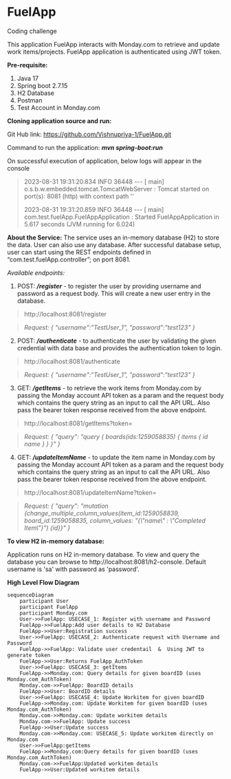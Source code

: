 # FuelApp
Coding challenge

This application FuelApp interacts with Monday.com to retrieve and update work items/projects. FuelApp application is authenticated using JWT token.

**Pre-requisite:**
1.	Java 17 
2.	Spring boot 2.7.15
3.	H2 Database
4.	Postman 
5.	Test Account in Monday.com

**Cloning application source and run:**

Git Hub link: https://github.com/Vishnupriya-1/FuelApp.git

Command to run the application: ***mvn spring-boot:run***

On successful execution of application, below logs will appear in the console

> 2023-08-31 19:31:20.834  INFO 36448 --- [           main] o.s.b.w.embedded.tomcat.TomcatWebServer  : Tomcat started on port(s): 8081 (http) with context path ''
> 
> 2023-08-31 19:31:20.859  INFO 36448 --- [           main] com.test.fuelApp.FuelAppApplication      : Started FuelAppApplication in 5.617 seconds (JVM running for 6.024) 

**About the Service:**
The service uses an in-memory database (H2) to store the data. User can also use any database. After successful database setup, user can start using the REST endpoints defined in “com.test.fuelApp.controller”; on port 8081.

_Available endpoints:_

1.	POST: **_/register_** - to register the user by providing username and password as a request body. This will create a new user entry in the database.

> http://localhost:8081/register

> _Request:
> {
>    "username":"TestUser_1",
>    "password":"test123"
> }_

2.	POST: **_/authenticate_** - to authenticate the user by validating the given credential with data base and provides the authentication token to login.

> http://localhost:8081/authenticate

> _Request:
> {
>    "username":"TestUser_1",
>    "password":"test123"
> }_

3.	GET: **_/getItems_** - to retrieve the work items from Monday.com by passing the Monday account API token as a param and the request body which contains the query string as an input to call the API URL. Also pass the bearer token response received from the above endpoint.

> http://localhost:8081/getItems?token=<XXXXXXXXX>

> _Request:
> {
>    "query": "query { boards(ids:1259058835) { items { id name } } }"
> }_

4.	GET: **_/updateItemName_** - to update the item name in Monday.com by passing the Monday account API token as a param and the request body which contains the query string as an input to call the API URL. Also pass the bearer token response received from the above endpoint.

> http://localhost:8081/updateItemName?token=<XXXXXX>

> _Request:
> {
>    "query": "mutation {change_multiple_column_values(item_id:1259058839, board_id:1259058835, column_values: \"{\\\"name\\\" : \\\"Completed Item\\\"}\") {id}}" 
> }_


**To view H2 in-memory database:**

Application runs on H2 in-memory database. To view and query the database you can browse to http://localhost:8081/h2-console. 
Default username is 'sa' with password as 'password'.



**High Level Flow Diagram**

```mermaid
sequenceDiagram
    participant User
    participant FuelApp
    participant Monday.com
    User->>FuelApp: USECASE_1: Register with username and Password
    FuelApp->>FuelApp:Add user details to H2 Database
    FuelApp->>User:Registration success
    User->>FuelApp: USECASE_2: Authenticate request with Username and Password
    FuelApp->>FuelApp: Validate user credentail  &  Using JWT to generate token
    FuelApp->>User:Returns FuelApp_AuthToken
    User->>FuelApp: USECASE_3: getItems 
    FuelApp->>Monday.com: Query details for given boardID (uses Monday.com_AuthToken)
    Monday.com->>FuelApp: BoardID details
    FuelApp->>User: BoardID details
    User->>FuelApp: USECASE_4: Update Workitem for given boardID 
    FuelApp->>Monday.com: Update Workitem for given boardID (uses Monday.com_AuthToken)
    Monday.com->>Monday.com: Update workitem details
    Monday.com->>FuelApp: Update success
    FuelApp->>User:Update success
    Monday.com->>Monday.com: USECASE_5: Update workitem directly on Monday.com
    User->>FuelApp:getItems
    FuelApp->>Monday.com:Query details for given boardID (uses Monday.com_AuthToken)
    Monday.com->>FuelApp:Updated workitem details
    FuelApp->>User:Updated workitem details
```

